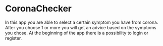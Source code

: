 # CoronaChecker

In this app you are able to select a certain symptom you have from corona. After you choose 1 or more you will get an advice based on the symptoms you chose. At the beginning of the app there is a possibility to login or register. 

